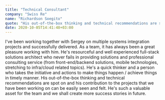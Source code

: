 ```yaml
---
title: "Technical Consultant"
company: "Swiss Re"
name: "Richardson Soegito"
quote: "His out-of-the-box thinking and technical recommendations are spot on and his contribution to the projects that we have been working on can be easily seen and felt."
date: 2020-10-05T14:41:48+03:00
---
```


I've been working together with Sergey on multiple systems integration projects and successfully delivered.
As a team, it has always been a great pleasure working with him.
He's resourceful and well experienced full-stack solutions architect who never fails in providing solutions and professional consulting service (from front-end/backend solutions, mobile technologies, stretching to infra/cloud related topics).
He's a quick thinker and a person who takes the initiative and actions to make things happen / achieve things in timely manner.
His out-of-the-box thinking and technical recommendations are spot on and his contribution to the projects that we have been working on can be easily seen and felt.
He's such a valuable asset for the team and we shall create more success stories in future.
